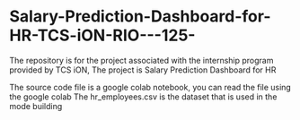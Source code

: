 # Salary-Prediction-Dashboard-for-HR-TCS-iON-RIO---125-
The repository is for the project associated with the internship program provided by TCS iON, The project is Salary Prediction Dashboard for HR

The source code file is a google colab notebook, you can read the file using the google colab
The hr_employees.csv is the dataset that is used in the mode building
